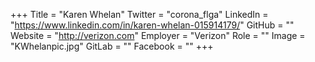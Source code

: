 +++
Title = "Karen Whelan"
Twitter = "corona_flga"
LinkedIn = "https://www.linkedin.com/in/karen-whelan-015914179/"
GitHub = ""
Website = "http://verizon.com"
Employer = "Verizon"
Role = ""
Image = "KWhelanpic.jpg"
GitLab = ""
Facebook = ""
+++
